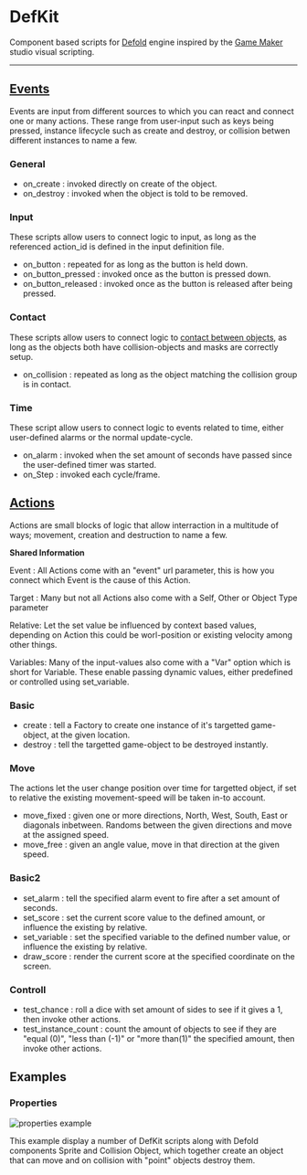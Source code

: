 # DefKit
Component based scripts for [Defold](www.defold.com) engine inspired by the  [Game Maker](http://www.yoyogames.com/gamemaker) studio visual scripting.

---


## [Events](https://docs.yoyogames.com/source/dadiospice/000_using%20gamemaker/events/index.html)
Events are input from different sources to which you can react and connect one or many actions. These range from user-input such as keys being pressed, instance lifecycle such as create and destroy, or collision betwen different instances to name a few.

### General
* on_create : invoked directly on create of the object.
* on_destroy : invoked when the object is told to be removed.

### Input
These scripts allow users to connect logic to input, as long as the referenced action_id is defined in the input definition file.

* on_button : repeated for as long as the button is held down.
* on_button_pressed : invoked once as the button is pressed down.
* on_button_released : invoked once as the button is released after being pressed.

### Contact
These scripts allow users to connect logic to [contact between objects](http://www.defold.com/manuals/physics/#_collision_objects), as long as the objects both have collision-objects and masks are correctly setup.

* on_collision : repeated as long as the object matching the collision group is in contact.

### Time
These script allow users to connect logic to events related to time, either user-defined alarms or the normal update-cycle.

* on_alarm : invoked when the set amount of seconds have passed since the user-defined timer was started.
* on_Step : invoked each cycle/frame.



## [Actions](https://docs.yoyogames.com/source/dadiospice/000_using%20gamemaker/actions/index.html)
Actions are small blocks of logic that allow interraction in a multitude of ways; movement, creation and destruction to name a few.

__Shared Information__

Event : All Actions come with an "event" url parameter, this is how you connect which Event is the cause of this Action.

Target : Many but not all Actions also come with a Self, Other or Object Type parameter

Relative: Let the set value be influenced by context based values, depending on Action this could be worl-position or existing velocity among other things.

Variables: Many of the input-values also come with a "Var" option which is short for Variable. These enable passing dynamic values, either predefined or controlled using set_variable.

### Basic
* create : tell a Factory to create one instance of it's targetted game-object, at the given location.
* destroy : tell the targetted game-object to be destroyed instantly.

### Move
The actions let the user change position over time for targetted object, if set to relative the existing movement-speed will be taken in-to account.

* move_fixed : given one or more directions, North, West, South, East or diagonals inbetween. Randoms between the given directions and move at the assigned speed.
* move_free : given an angle value, move in that direction at the given speed.

### Basic2

* set_alarm : tell the specified alarm event to fire after a set amount of seconds.
* set_score : set the current score value to the defined amount, or influence the existing by relative.
* set_variable : set the specified variable to the defined number value, or influence the existing by relative.
* draw_score : render the current score at the specified coordinate on the screen.

### Controll

* test_chance : roll a dice with set amount of sides to see if it gives a 1, then invoke other actions.
* test_instance_count : count the amount of objects to see if they are "equal (0)", "less than (-1)" or "more than(1)" the specified amount, then invoke other actions.


## Examples

### Properties
![properties example](https://github.com/adamwestman/defkit/blob/master/properties.png "Properties example")

This example display a number of DefKit scripts along with Defold components Sprite and Collision Object, which together create an object that can move and on collision with "point" objects destroy them.
